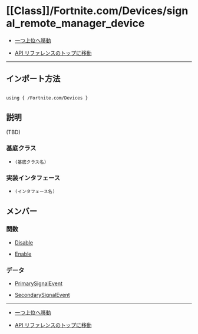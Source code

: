 # [[Class]]/Fortnite.com/Devices/signal_remote_manager_device

- [一つ上位へ移動](../main.md)

- [API リファレンスのトップに移動](/main.md)

---

## インポート方法

```verse

using { /Fortnite.com/Devices }

```

## 説明

(TBD)

### 基底クラス

- `(基底クラス名)`

### 実装インタフェース

- `(インタフェース名)`

## メンバー

### 関数

- [Disable](./F_Disable/main.md)

- [Enable](./F_Enable/main.md)

### データ

- [PrimarySignalEvent](./D_PrimarySignalEvent/main.md)

- [SecondarySignalEvent](./D_SecondarySignalEvent/main.md)

---

- [一つ上位へ移動](../main.md)

- [API リファレンスのトップに移動](/main.md)
